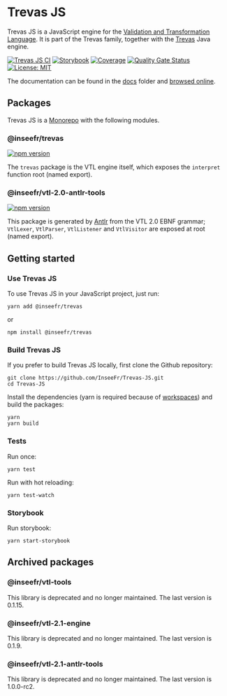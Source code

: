 # Trevas JS

Trevas JS is a JavaScript engine for the [Validation and Transformation Language](https://sdmx.org/?page_id=5096). It is part of the Trevas family, together with the [Trevas](https://github.com/InseeFr/Trevas) Java engine.

[![Trevas JS CI](https://github.com/InseeFr/Trevas-JS/actions/workflows/ci.yml/badge.svg)](https://github.com/InseeFr/Trevas-JS/actions/workflows/ci.yml)
[![Storybook](https://cdn.jsdelivr.net/gh/storybookjs/brand@main/badge/badge-storybook.svg)](https://inseefr.github.io/Trevas-JS/storybook)
[![Coverage](https://sonarcloud.io/api/project_badges/measure?project=InseeFr_Trevas-JS&metric=coverage)](https://sonarcloud.io/dashboard?id=InseeFr_Trevas-JS)
[![Quality Gate Status](https://sonarcloud.io/api/project_badges/measure?project=InseeFr_Trevas-JS&metric=alert_status)](https://sonarcloud.io/dashboard?id=InseeFr_Trevas-JS)
[![License: MIT](https://img.shields.io/badge/License-MIT-blue.svg)](https://opensource.org/licenses/MIT)

The documentation can be found in the [docs](https://github.com/InseeFr/Trevas-JS/tree/master/docs) folder and [browsed online](https://inseefr.github.io/Trevas-JS).

## Packages

Trevas JS is a [Monorepo](https://en.wikipedia.org/wiki/Monorepo) with the following modules.

### @inseefr/trevas

[![npm version](https://badge.fury.io/js/%40inseefr%2Ftrevas.svg)](https://badge.fury.io/js/%40inseefr%2Ftrevas)

The `trevas` package is the VTL engine itself, which exposes the `interpret` function root (named export).

### @inseefr/vtl-2.0-antlr-tools

[![npm version](https://badge.fury.io/js/%40inseefr%2Fvtl-2.0-antlr-tools.svg)](https://badge.fury.io/js/%40inseefr%2Fvtl-2.0-antlr-tools)

This package is generated by [Antlr](https://www.antlr.org/) from the VTL 2.0 EBNF grammar; `VtlLexer`, `VtlParser`, `VtlListener` and `VtlVisitor` are exposed at root (named export).

## Getting started

### Use Trevas JS

To use Trevas JS in your JavaScript project, just run:

```
yarn add @inseefr/trevas
```

or

```
npm install @inseefr/trevas
```

### Build Trevas JS

If you prefer to build Trevas JS locally, first clone the Github repository:

```
git clone https://github.com/InseeFr/Trevas-JS.git
cd Trevas-JS
```

Install the dependencies (yarn is required because of [workspaces](https://classic.yarnpkg.com/en/docs/workspaces/)) and build the packages:

```
yarn
yarn build
```

### Tests

Run once:

```
yarn test
```

Run with hot reloading:

```
yarn test-watch
```

### Storybook

Run storybook:

```
yarn start-storybook
```

## Archived packages

### @inseefr/vtl-tools

This library is deprecated and no longer maintained.
The last version is 0.1.15.

### @inseefr/vtl-2.1-engine

This library is deprecated and no longer maintained.
The last version is 0.1.9.

### @inseefr/vtl-2.1-antlr-tools

This library is deprecated and no longer maintained.
The last version is 1.0.0-rc2.

